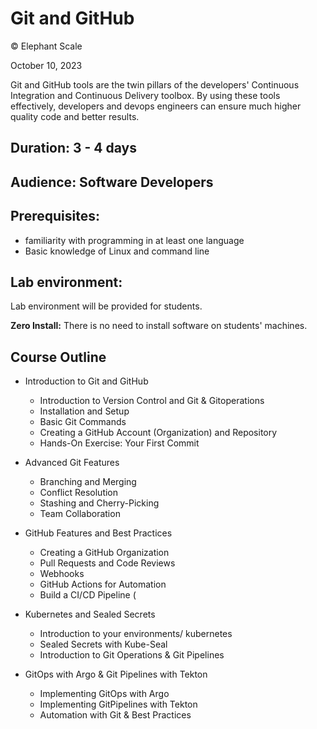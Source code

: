 # Git and GitHub

© Elephant Scale

October 10, 2023

Git and GitHub tools are the twin pillars of the developers' Continuous Integration and
Continuous Delivery toolbox.  By using these tools effectively, developers and devops
engineers can ensure much higher quality code and better results.


## Duration: 3 - 4 days
## Audience: Software Developers
## Prerequisites:
 * familiarity with programming in at least one language
 * Basic knowledge of Linux and command line

## Lab environment:
Lab environment will be provided for students.  

**Zero Install:** There is no need to install software on students' machines.


## Course Outline

* Introduction to Git and GitHub
  * Introduction to Version Control and Git & Gitoperations
  * Installation and Setup
  * Basic Git Commands
  * Creating a GitHub Account (Organization) and Repository
  * Hands-On Exercise: Your First Commit

* Advanced Git Features
  * Branching and Merging
  * Conflict Resolution
  * Stashing and Cherry-Picking
  * Team Collaboration

* GitHub Features and Best Practices
  * Creating a GitHub Organization
  * Pull Requests and Code Reviews
  * Webhooks
  * GitHub Actions for Automation
  * Build a CI/CD Pipeline (

* Kubernetes and Sealed Secrets
  * Introduction to your environments/ kubernetes
  * Sealed Secrets with Kube-Seal
  * Introduction to Git Operations & Git Pipelines

* GitOps with Argo & Git Pipelines with Tekton
  * Implementing GitOps with Argo
  * Implementing GitPipelines with Tekton
  * Automation with Git & Best Practices